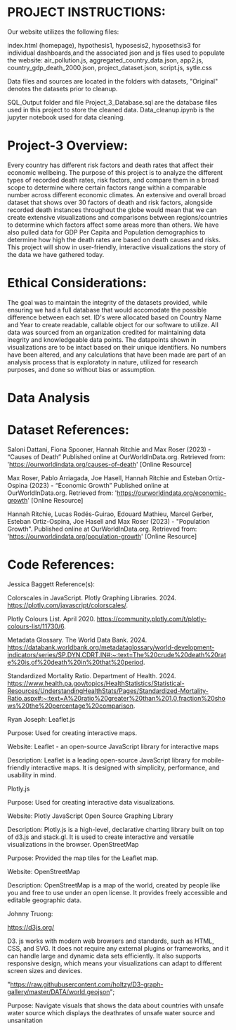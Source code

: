 # PROJECT INSTRUCTIONS: 
Our website utilizes the following files: 

index.html (homepage), 
hypothesis1, hyposesis2, 
hyposethsis3 for individual dashboards,and the associated json and js files used to populate the website: 
air_pollution.js, 
aggregated_country_data.json, 
app2.js, 
country_gdp_death_2000.json, 
project_dataset.json, 
script.js, 
sytle.css

 Data files and sources are located in the folders with datasets, "Original" denotes the datasets prior to cleanup. 

 SQL_Output folder and file Project_3_Database.sql are the database files used in this project to store the cleaned data. Data_cleanup.ipynb is the jupyter notebook used for data cleaning. 

# Project-3 Overview:
Every country has different risk factors and death rates that affect their economic wellbeing. The purpose of this project is to analyze the different types of recorded death rates, risk factors, and compare them in a broad scope to determine where certain factors range within a comparable number across different economic climates. An extensive and overall broad dataset that shows over 30 factors of death and risk factors, alongside recorded death instances throughout the globe would mean that we can create extensive visualizations and comparisons between regions/countries to determine which factors affect some areas more than others. We have also pulled data for GDP Per Capita and Population demographics to determine how high the death rates are based on death causes and risks. This project will show in user-friendly, interactive visualizations the story of the data we have gathered today. 

# Ethical Considerations:

The goal was to maintain the integrity of the datasets provided, while ensuring we had a full database that would accomodate the possible difference between each set. ID's were allocated based on Country Name and Year to create readable, callable object for our software to utilize. All data was sourced from an organization credited for maintaining data inegrity and knowledgeable data points. The datapoints shown in visualizations are to be intact based on their unique identifiers. No numbers have been altered, and any calculations that have been made are part of an analysis process that is exploratoty in nature, utilized for research purposes, and done so without bias or assumption. 

# Data Analysis 


 # Dataset References:			
 
 Saloni Dattani, Fiona Spooner, Hannah Ritchie and Max Roser (2023) - “Causes of Death” Published online at OurWorldInData.org. Retrieved from: 'https://ourworldindata.org/causes-of-death' [Online Resource]
 
Max Roser, Pablo Arriagada, Joe Hasell, Hannah Ritchie and Esteban Ortiz-Ospina (2023) - “Economic Growth” Published online at OurWorldInData.org. Retrieved from: 'https://ourworldindata.org/economic-growth' [Online Resource]

Hannah Ritchie, Lucas Rodés-Guirao, Edouard Mathieu, Marcel Gerber, Esteban Ortiz-Ospina, Joe Hasell and Max Roser (2023) - "Population Growth". Published online at OurWorldInData.org. Retrieved from: 'https://ourworldindata.org/population-growth' [Online Resource]


# Code References:

Jessica Baggett Reference(s):

Colorscales in JavaScript. Plotly Graphing Libraries. 2024. https://plotly.com/javascript/colorscales/.

Plotly Colours List. April 2020. https://community.plotly.com/t/plotly-colours-list/11730/6.

Metadata Glossary. The World Data Bank. 2024. https://databank.worldbank.org/metadataglossary/world-development-indicators/series/SP.DYN.CDRT.IN#:~:text=The%20crude%20death%20rate%20is,of%20death%20in%20that%20period.

Standardized Mortality Ratio. Department of Health. 2024. https://www.health.pa.gov/topics/HealthStatistics/Statistical-Resources/UnderstandingHealthStats/Pages/Standardized-Mortality-Ratio.aspx#:~:text=A%20ratio%20greater%20than%201.0,fraction%20shows%20the%20percentage%20comparison.

Ryan Joseph:
Leaflet.js

Purpose: Used for creating interactive maps.

Website: Leaflet - an open-source JavaScript library for interactive maps

Description: Leaflet is a leading open-source JavaScript library for mobile-friendly interactive maps. It is designed with simplicity, performance, and usability in mind.

Plotly.js

Purpose: Used for creating interactive data visualizations.

Website: Plotly JavaScript Open Source Graphing Library

Description: Plotly.js is a high-level, declarative charting library built on top of d3.js and stack.gl. It is used to create interactive and versatile visualizations in the browser.
OpenStreetMap

Purpose: Provided the map tiles for the Leaflet map.

Website: OpenStreetMap

Description: OpenStreetMap is a map of the world, created by people like you and free to use under an open license. It provides freely accessible and editable geographic data.

Johnny Truong:

https://d3js.org/
	
 D3. js works with modern web browsers and standards, such as HTML, CSS, and SVG. It does not require any external plugins or frameworks, and it can handle large and dynamic data sets efficiently. It also supports responsive design, which means your visualizations can adapt to different screen sizes and devices.

  "https://raw.githubusercontent.com/holtzy/D3-graph-gallery/master/DATA/world.geojson";

Purpose: Navigate visuals that shows the data about countries with unsafe water source which displays the deathrates of unsafe water source and unsanitation













			
